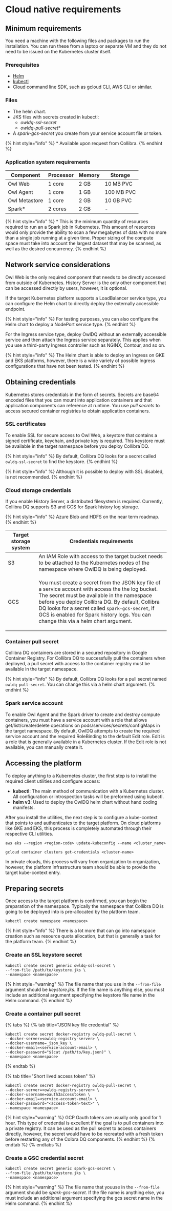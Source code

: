 # Cloud native requirements

## Minimum requirements

You need a machine with the following files and packages to run the installation. You can run these from a laptop or separate VM and they do not need to be issued on the Kubernetes cluster itself.

### Prerequisites

* [Helm](https://helm.sh/)
* [kubectl](https://kubernetes.io/docs/tasks/tools/)
* Cloud command line SDK, such as gcloud CLI, AWS CLI or similar.

### Files

* The helm chart.
* &#x20;JKS files with secrets created in kubectl:
  * _owldq-ssl-secret_
  * _owldq-pull-secret_\*
* A _spark-gcs-secret_ you create from your service account file or token.

{% hint style="info" %}
\*  Available upon request from Collibra.
{% endhint %}

### Application system requirements

| Component     | Processor | Memory | Storage    |
| ------------- | --------- | ------ | ---------- |
| Owl Web       | 1 core    | 2 GB   | 10 MB PVC  |
| Owl Agent     | 1 core    | 1 GB   | 100 MB PVC |
| Owl Metastore | 1 core    | 2 GB   | 10 GB PVC  |
| Spark\*       | 2 cores   | 2 GB   | -          |

{% hint style="info" %}
\*  This is the minimum quantity of resources required to run an a Spark job in Kubernetes. This amount of resources would only provide the ability to scan a few megabytes of data with no more than a single job running at a given time. Proper sizing of the compute space must take into account the largest dataset that may be scanned, as well as the desired concurrency.
{% endhint %}

## Network service considerations

Owl Web is the only required component that needs to be directly accessed from outside of Kubernetes. History Server is the only other component that can be accessed directly by users, however, it is optional.&#x20;

If the target Kubernetes platform supports a LoadBalancer service type, you can configure the Helm chart to directly deploy the externally accessible endpoint.&#x20;

{% hint style="info" %}
For testing purposes, you can also configure the Helm chart to deploy a NodePort service type.
{% endhint %}

For the Ingress service type, deploy OwlDQ without an externally accessible service and then attach the Ingress service separately. This applies when you use a third-party Ingress controller such as NGINX, Contour, and so on.

{% hint style="info" %}
The Helm chart is able to deploy an Ingress on GKE and EKS platforms, however, there is a wide variety of possible Ingress configurations that have not been tested.
{% endhint %}

## Obtaining credentials

Kubernetes stores credentials in the form of secrets. Secrets are base64 encoded files that you can mount into application containers and that application components can reference at runtime. You use _pull secrets_ to access secured container registries to obtain application containers.

### SSL certificates

To enable SSL for secure access to Owl Web, a keystore that contains a signed certificate, keychain, and private key is required. This keystore must be available in the target namespace before you deploy Collibra DQ.&#x20;

{% hint style="info" %}
By default, Collibra DQ looks for a secret called `owldq-ssl-secret` to find the keystore.
{% endhint %}

{% hint style="info" %}
Although it is possible to deploy with SSL disabled, is not recommended.&#x20;
{% endhint %}

### Cloud storage credentials

If you enable History Server, a distributed filesystem is required. Currently, Collibra DQ supports S3 and GCS for Spark history log storage.

{% hint style="info" %}
Azure Blob and HDFS on the near term roadmap.
{% endhint %}

| Target storage system | Credentials requirements                                                                                                                                                                                                                                                                                                                                              |
| --------------------- | --------------------------------------------------------------------------------------------------------------------------------------------------------------------------------------------------------------------------------------------------------------------------------------------------------------------------------------------------------------------- |
| S3                    | An IAM Role with access to the target bucket needs to be attached to the Kubernetes nodes of the namespace where OwlDQ is being deployed.                                                                                                                                                                                                                             |
| GCS                   | <p>You must create a secret from the JSON key file of a service account with access the the log bucket.<br>The secret must be available in the namespace before you deploy Collibra DQ. By default, Collibra DQ looks for a secret called <code>spark-gcs-secret</code>, if GCS is enabled for Spark history logs. You can change this via a helm chart argument.</p> |

### Container pull secret

Collibra DQ containers are stored in a secured repository in Google Container Registry. For Collibra DQ to successfully pull the containers when deployed, a pull secret with access to the container registry must be available in the target namespace.

{% hint style="info" %}
By default, Collibra DQ looks for a pull secret named `owldq-pull-secret`. You can change this via a helm chart argument.
{% endhint %}

### Spark service account

To enable Owl Agent and the Spark driver to create and destroy compute containers, you must have a service account with a role that allows get/list/create/delete operations on pods/services/secrets/configMaps in the target namespace. By default, OwlDQ attempts to create the required service account and the required RoleBinding to the default Edit role. Edit is a role that is generally available in a Kubernetes cluster. If the Edit role is not available, you can manually create it.

## Accessing the platform

To deploy anything to a Kubernetes cluster, the first step is to install the required client utilities and configure access:

* **kubectl**: The main method of communication with a Kubernetes cluster. All configuration or introspection tasks will be preformed using kubectl.
* **helm v3**: Used to deploy the OwlDQ helm chart without hand coding manifests.

After you install the utilities, the next step is to configure a kube-context that points to and authenticates to the target platform. On cloud platforms like GKE and EKS, this process is completely automated through their respective CLI utilities.

```
aws eks --region <region-code> update-kubeconfig --name <cluster_name>
```

```
gcloud container clusters get-credentials <cluster-name>
```

In private clouds, this process will vary from organization to organization, however, the platform infrastructure team should be able to provide the target kube-context entry.

## Preparing secrets

Once access to the target platform is confirmed, you can begin the preparation of the namespace. Typically the namespace that Collibra DQ is going to be deployed into is pre-allocated by the platform team.&#x20;

```
kubectl create namespace <namespace>
```

{% hint style="info" %}
There is a lot more that can go into namespace creation such as resource quota allocation, but that is generally a task for the platform team.
{% endhint %}

### Create an SSL keystore secret

```
kubectl create secret generic owldq-ssl-secret \
--from-file /path/to/keystore.jks \
--namespace <namespace>
```

{% hint style="warning" %}
The file name that you use in the `--from-file` argument should be _keystore.jks_. If the file name is anything else, you must include an additional argument specifying the keystore file name in the Helm command.
{% endhint %}

### Create a container pull secret

{% tabs %}
{% tab title="JSON key file credential" %}
```
kubectl create secret docker-registry owldq-pull-secret \
--docker-server=<owldq-registry-server> \
--docker-username=_json_key \
--docker-email=<service-account-email> \
--docker-password="$(cat /path/to/key.json)" \
--namespace <namespace>
```
{% endtab %}

{% tab title="Short lived access token" %}
```
kubectl create secret docker-registry owldq-pull-secret \
--docker-server=<owldq-registry-server> \
--docker-username=oauth3accesstoken \
--docker-email=<service-account-email> \
--docker-password="<access-token-text>" \
--namespace <namespace>
```

{% hint style="warning" %}
GCP Oauth tokens are usually only good for 1 hour. This type of credential is excellent if the goal is to pull containers into a private registry. It can be used as the pull secret to access containers directly, however, the secret would have to be recreated with a fresh token before restarting any of the Colbra DQ components.&#x20;
{% endhint %}
{% endtab %}
{% endtabs %}

### Create a GSC credential secret

```
kubectl create secret generic spark-gcs-secret \
--from-file /path/to/keystore.jks \
--namespace <namespace>
```

{% hint style="warning" %}
The file name that youuse in the `--from-file` argument should be _spark-gcs-secret_. If the file name is anything else, you must include an additional argument specifying the gcs secret name in the Helm command.
{% endhint %}
